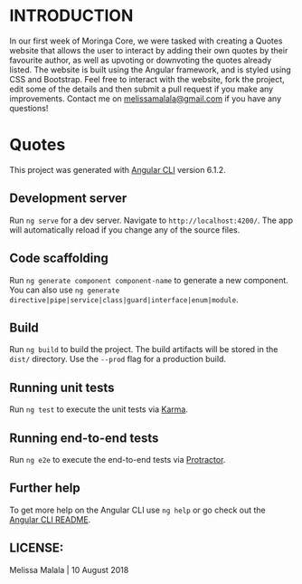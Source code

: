 # INTRODUCTION

In our first week of Moringa Core, we were tasked with creating a Quotes website that allows the user to interact by adding their own quotes by their favourite author, as well as upvoting or downvoting the quotes already listed. The website is built using the Angular framework, and is styled using CSS and Bootstrap. Feel free to interact with the website, fork the project, edit some of the details and then submit a pull request if you make any improvements.
Contact me on melissamalala@gmail.com if you have any questions!



# Quotes

This project was generated with [Angular CLI](https://github.com/angular/angular-cli) version 6.1.2.

## Development server

Run `ng serve` for a dev server. Navigate to `http://localhost:4200/`. The app will automatically reload if you change any of the source files.

## Code scaffolding

Run `ng generate component component-name` to generate a new component. You can also use `ng generate directive|pipe|service|class|guard|interface|enum|module`.

## Build

Run `ng build` to build the project. The build artifacts will be stored in the `dist/` directory. Use the `--prod` flag for a production build.

## Running unit tests

Run `ng test` to execute the unit tests via [Karma](https://karma-runner.github.io).

## Running end-to-end tests

Run `ng e2e` to execute the end-to-end tests via [Protractor](http://www.protractortest.org/).

## Further help

To get more help on the Angular CLI use `ng help` or go check out the [Angular CLI README](https://github.com/angular/angular-cli/blob/master/README.md).


## LICENSE:

Melissa Malala | 10 August 2018
